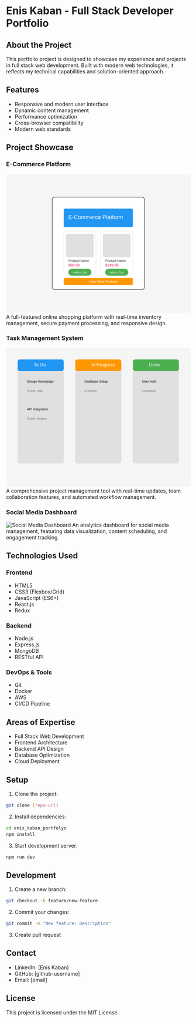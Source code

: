 # Enis Kaban - Full Stack Developer Portfolio

## About the Project
This portfolio project is designed to showcase my experience and projects in full stack web development. Built with modern web technologies, it reflects my technical capabilities and solution-oriented approach.

## Features
- Responsive and modern user interface
- Dynamic content management
- Performance optimization
- Cross-browser compatibility
- Modern web standards

## Project Showcase
### E-Commerce Platform
![E-Commerce Platform](/images/ecommerce-platform.svg)
A full-featured online shopping platform with real-time inventory management, secure payment processing, and responsive design.

### Task Management System
![Task Management System](/images/task-management.svg)
A comprehensive project management tool with real-time updates, team collaboration features, and automated workflow management.

### Social Media Dashboard
![Social Media Dashboard](/images/social-dashboard.svg)
An analytics dashboard for social media management, featuring data visualization, content scheduling, and engagement tracking.

## Technologies Used
### Frontend
- HTML5
- CSS3 (Flexbox/Grid)
- JavaScript (ES6+)
- React.js
- Redux

### Backend
- Node.js
- Express.js
- MongoDB
- RESTful API

### DevOps & Tools
- Git
- Docker
- AWS
- CI/CD Pipeline

## Areas of Expertise
- Full Stack Web Development
- Frontend Architecture
- Backend API Design
- Database Optimization
- Cloud Deployment

## Setup
1. Clone the project:
```bash
git clone [repo-url]
```

2. Install dependencies:
```bash
cd enis_kaban_portfolyo
npm install
```

3. Start development server:
```bash
npm run dev
```

## Development
1. Create a new branch:
```bash
git checkout -b feature/new-feature
```

2. Commit your changes:
```bash
git commit -m "New feature: Description"
```

3. Create pull request

## Contact
- LinkedIn: [Enis Kaban]
- GitHub: [github-username]
- Email: [email]

## License
This project is licensed under the MIT License.
